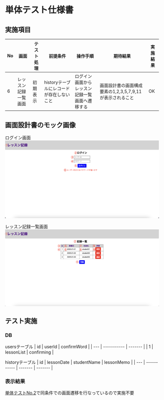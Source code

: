 # 単体テスト仕様書

## 実施項目
| No   | 画面 | テスト処理 | 前提条件 | 操作手順 | 期待結果 | 実施結果 |
| --- | ----------- | ------- | ------- | ------- | ------- | ------- |
| 6 | レッスン記録一覧画面 | 初期表示 | historyテーブルにレコードが存在しないこと | ログイン画面からレッスン記録一覧画面へ遷移する | 画面設計書の画面構成要素の1,2,3,5,7,9,11が表示されること | OK |

## 画面設計書のモック画像
ログイン画面
![ログイン画面](../../screen-design/images/login.png)

レッスン記録一覧画面
![レッスン記録一覧画面](../../screen-design/images/home.png)

## テスト実施

### DB
usersテーブル
| id | userId | confirmWord |
| --- | ----------- | ------- |
| 1 | lessonList | confirming |

historyテーブル
| id | lessonDate | studentName | lessonMemo |
| --- | ----------- | ------- | ------- |

### 表示結果
[単体テストNo.2](no2.md)で同条件での画面遷移を行なっているので実施不要